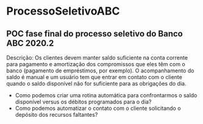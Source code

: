 # ProcessoSeletivoABC
## POC fase final do processo seletivo do Banco ABC 2020.2
Descrição: Os clientes devem manter saldo suficiente na conta corrente para pagamento e amortização dos compromissos que eles têm com o banco (pagamento de empréstimos, por exemplo). O acompanhamento do saldo é manual e um usuário tem que entrar em contato com o cliente quando o saldo disponível não for suficiente para as obrigações do dia.
* Como podemos criar uma rotina automática para confrontarmos o saldo disponível versus os débitos programados para o dia?
* Como podemos automatizar o contato com o cliente solicitando o depósito dos recursos faltantes?
